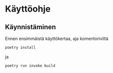 # Käyttöohje

## Käynnistäminen
Ennen ensimmäistä käyttökertaa, aja komentoriviltä
```bash 
poetry install
```

ja

```bash
poetry run invoke build
```
